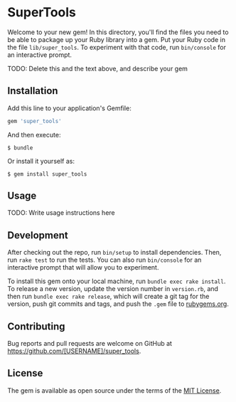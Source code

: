 # SuperTools

Welcome to your new gem! In this directory, you'll find the files you need to be able to package up your Ruby library into a gem. Put your Ruby code in the file `lib/super_tools`. To experiment with that code, run `bin/console` for an interactive prompt.

TODO: Delete this and the text above, and describe your gem

## Installation

Add this line to your application's Gemfile:

```ruby
gem 'super_tools'
```

And then execute:

    $ bundle

Or install it yourself as:

    $ gem install super_tools

## Usage

TODO: Write usage instructions here

## Development

After checking out the repo, run `bin/setup` to install dependencies. Then, run `rake test` to run the tests. You can also run `bin/console` for an interactive prompt that will allow you to experiment.

To install this gem onto your local machine, run `bundle exec rake install`. To release a new version, update the version number in `version.rb`, and then run `bundle exec rake release`, which will create a git tag for the version, push git commits and tags, and push the `.gem` file to [rubygems.org](https://rubygems.org).

## Contributing

Bug reports and pull requests are welcome on GitHub at https://github.com/[USERNAME]/super_tools.

## License

The gem is available as open source under the terms of the [MIT License](https://opensource.org/licenses/MIT).

